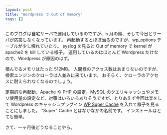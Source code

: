 ```yaml
---
layout: post
title: "Wordpress で Out of memory"
tags: []
---
```


このブログは自宅サーバで運用しているのですが、5 月の頭、そして今日とサーバが応答しなくなっています。
再起動するとほぼ治るのですが、wp_options テーブルが少し壊れていたり。
syslog を見ると Out of memory で kernel が apache2 を kill している様子。
運用しているのはほとんど Wordpress だけなので、Wordpress が原因のはず。

積んでるメモリはたった 512MB。
人間様のアクセス数はあまりないのですが、検索エンジンのクローラは人並みに来ています。
おそらく、クローラのアクセスに耐えられなくなるのでしょう。

定期的な再起動、Apache や PHP の設定、MySQL のクエリキャッシュやメモリ使用量の設定など、対策はいろいろありそうですが、とりあえず今回は楽をして Wordpress のキャッシュプラグイン [WP Super Cache](http://wordpress.org/extend/plugins/wp-super-cache/) を入れて様子を見ることにしました。
&#8220;Super&#8221; Cache とはなかなかの名前です。
インストールはとても簡単。

さて、一ヶ月後どうなることやら。

